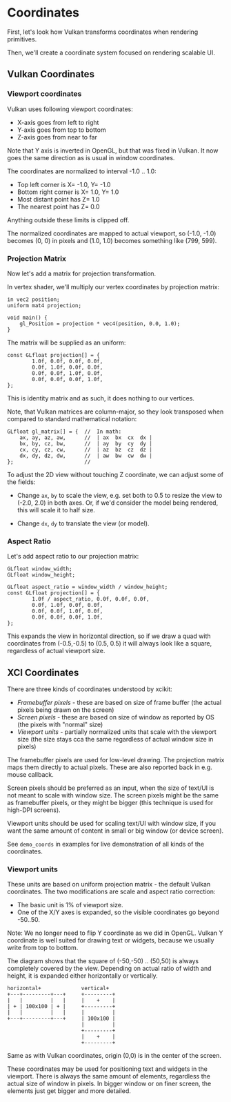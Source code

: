 Coordinates
===========

First, let's look how Vulkan transforms coordinates when rendering
primitives.

Then, we'll create a coordinate system focused on rendering scalable UI.


Vulkan Coordinates
------------------

### Viewport coordinates

Vulkan uses following viewport coordinates:
- X-axis goes from left to right
- Y-axis goes from top to bottom
- Z-axis goes from near to far

Note that Y axis is inverted in OpenGL, but that was fixed in Vulkan.
It now goes the same direction as is usual in window coordinates.

The coordinates are normalized to interval -1.0 .. 1.0:
- Top left corner is X= -1.0, Y= -1.0
- Bottom right corner is X= 1.0, Y= 1.0
- Most distant point has Z= 1.0
- The nearest point has Z= 0.0

Anything outside these limits is clipped off.

The normalized coordinates are mapped to actual viewport, so (-1.0, -1.0)
becomes (0, 0) in pixels and (1.0, 1.0) becomes something like (799, 599).

### Projection Matrix

Now let's add a matrix for projection transformation.

In vertex shader, we'll multiply our vertex coordinates by projection matrix:

    in vec2 position;
    uniform mat4 projection;

    void main() {
        gl_Position = projection * vec4(position, 0.0, 1.0);
    }

The matrix will be supplied as an uniform:

    const GLfloat projection[] = {
            1.0f, 0.0f, 0.0f, 0.0f,
            0.0f, 1.0f, 0.0f, 0.0f,
            0.0f, 0.0f, 1.0f, 0.0f,
            0.0f, 0.0f, 0.0f, 1.0f,
    };

This is identity matrix and as such, it does nothing to our vertices.

Note, that Vulkan matrices are column-major, so they look transposed when
compared to standard mathematical notation:

    GLfloat gl_matrix[] = {  //  In math:
        ax, ay, az, aw,      //  | ax  bx  cx  dx |
        bx, by, cz, bw,      //  | ay  by  cy  dy |
        cx, cy, cz, cw,      //  | az  bz  cz  dz |
        dx, dy, dz, dw,      //  | aw  bw  cw  dw |
    };                       //

To adjust the 2D view without touching Z coordinate, we can adjust
some of the fields:

- Change `ax`, `by` to scale the view, e.g. set both to 0.5 to resize
  the view to (-2.0, 2.0) in both axes. Or, if we'd consider the model
  being rendered, this will scale it to half size.

- Change `dx`, `dy` to translate the view (or model).

### Aspect Ratio

Let's add aspect ratio to our projection matrix:

    GLfloat window_width;
    GLfloat window_height;

    GLfloat aspect_ratio = window_width / window_height;
    const GLfloat projection[] = {
            1.0f / aspect_ratio, 0.0f, 0.0f, 0.0f,
            0.0f, 1.0f, 0.0f, 0.0f,
            0.0f, 0.0f, 1.0f, 0.0f,
            0.0f, 0.0f, 0.0f, 1.0f,
    };

This expands the view in horizontal direction, so if we draw a quad
with coordinates from (-0.5,-0.5) to (0.5, 0.5) it will always look like
a square, regardless of actual viewport size.


XCI Coordinates
---------------

There are three kinds of coordinates understood by xcikit:

- *Framebuffer pixels* - these are based on size of frame buffer
  (the actual pixels being drawn on the screen)
- *Screen pixels* - these are based on size of window as reported by OS
  (the pixels with "normal" size)
- *Viewport units* - partially normalized units that scale with the viewport size
  (the size stays cca the same regardless of actual window size in pixels)

The framebuffer pixels are used for low-level drawing. The projection matrix maps
them directly to actual pixels. These are also reported back in e.g. mouse callback.

Screen pixels should be preferred as an input, when the size of text/UI is not meant
to scale with window size.
The screen pixels might be the same as framebuffer pixels, or they might
be bigger (this technique is used for high-DPI screens).

Viewport units should be used for scaling text/UI with window size, if you want the same
amount of content in small or big window (or device screen).

See `demo_coords` in examples for live demonstration of all kinds of the
coordinates.

### Viewport units

These units are based on uniform projection matrix - the default Vulkan coordinates.
The two modifications are scale and aspect ratio correction:

- The basic unit is 1% of viewport size.
- One of the X/Y axes is expanded, so the visible coordinates go beyond -50..50.

Note: We no longer need to flip Y coordinate as we did in OpenGL.
Vulkan Y coordinate is well suited for drawing text or widgets, because
we usually write from top to bottom.

The diagram shows that the square of (-50,-50) .. (50,50) is always completely
covered by the view. Depending on actual ratio of width and height,
it is expanded either horizontally or vertically.

    horizontal+             vertical+
    +---+---------+---+     +---------+
    |   |         |   |     |    +    |
    | + | 100x100 | + |     +---------+
    |   |         |   |     |         |
    +---+---------+---+     | 100x100 |
                            |         |
                            +---------+
                            |    +    |
                            +---------+

Same as with Vulkan coordinates, origin (0,0) is in the center of the screen.

These coordinates may be used for positioning text and widgets in the viewport.
There is always the same amount of elements, regardless the actual size
of window in pixels. In bigger window or on finer screen, the elements just
get bigger and more detailed.
